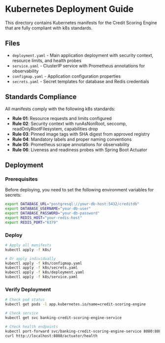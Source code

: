 # Kubernetes Deployment Guide

This directory contains Kubernetes manifests for the Credit Scoring Engine that are fully compliant with k8s standards.

## Files

- `deployment.yaml` - Main application deployment with security context, resource limits, and health probes
- `service.yaml` - ClusterIP service with Prometheus annotations for observability
- `configmap.yaml` - Application configuration properties
- `secrets.yaml` - Secret templates for database and Redis credentials

## Standards Compliance

All manifests comply with the following k8s standards:

- **Rule 01**: Resource requests and limits configured
- **Rule 02**: Security context with runAsNonRoot, seccomp, readOnlyRootFilesystem, capabilities drop
- **Rule 03**: Pinned image tags with SHA digest from approved registry
- **Rule 04**: Mandatory labels and proper naming conventions
- **Rule 05**: Prometheus scrape annotations for observability
- **Rule 06**: Liveness and readiness probes with Spring Boot Actuator

## Deployment

### Prerequisites

Before deploying, you need to set the following environment variables for secrets:

```bash
export DATABASE_URL="postgresql://your-db-host:5432/creditdb"
export DATABASE_USERNAME="your-db-user"
export DATABASE_PASSWORD="your-db-password"
export REDIS_HOST="your-redis-host"
export REDIS_PORT="6379"
```

### Deploy

```bash
# Apply all manifests
kubectl apply -f k8s/

# Or apply individually
kubectl apply -f k8s/configmap.yaml
kubectl apply -f k8s/secrets.yaml
kubectl apply -f k8s/deployment.yaml
kubectl apply -f k8s/service.yaml
```

### Verify Deployment

```bash
# Check pod status
kubectl get pods -l app.kubernetes.io/name=credit-scoring-engine

# Check service
kubectl get svc banking-credit-scoring-engine-service

# Check health endpoints
kubectl port-forward svc/banking-credit-scoring-engine-service 8080:8080
curl http://localhost:8080/actuator/health
```
